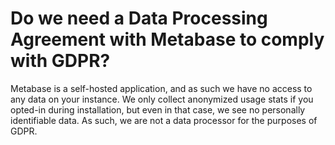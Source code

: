 # Do we need a Data Processing Agreement with Metabase to comply with GDPR?

Metabase is a self-hosted application, and as such we have no access to any data on your instance. We only collect anonymized usage stats if you opted-in during installation, but even in that case, we see no personally identifiable data. As such, we are not a data processor for the purposes of GDPR.